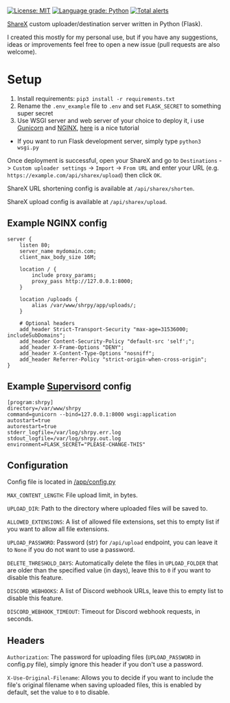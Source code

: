 [![License: MIT](https://img.shields.io/badge/License-MIT-blue.svg)](https://opensource.org/licenses/MIT)
[![Language grade: Python](https://img.shields.io/lgtm/grade/python/g/vremes/shrpy.svg?logo=lgtm&logoWidth=18)](https://lgtm.com/projects/g/vremes/shrpy/context:python)
[![Total alerts](https://img.shields.io/lgtm/alerts/g/vremes/shrpy.svg?logo=lgtm&logoWidth=18)](https://lgtm.com/projects/g/vremes/shrpy/alerts/)

[ShareX](https://getsharex.com/) custom uploader/destination server written in Python (Flask).

I created this mostly for my personal use, but if you have any suggestions, ideas or improvements feel free to open a new issue (pull requests are also welcome).

# Setup
1. Install requirements: `pip3 install -r requirements.txt`
2. Rename the `.env_example` file to `.env` and set `FLASK_SECRET` to something super secret
3. Use WSGI server and web server of your choice to deploy it, i use [Gunicorn](https://gunicorn.org/) and [NGINX](https://www.nginx.com/), [here](https://www.digitalocean.com/community/tutorials/how-to-serve-flask-applications-with-gunicorn-and-nginx-on-ubuntu-18-04) is a nice tutorial
* If you want to run Flask development server, simply type `python3 wsgi.py`

Once deployment is successful, open your ShareX and go to `Destinations` -> `Custom uploader settings` -> `Import` -> `From URL` and enter your URL (e.g. `https://example.com/api/sharex/upload`) then click `OK`.

ShareX URL shortening config is available at `/api/sharex/shorten`.

ShareX upload config is available at `/api/sharex/upload`.

## Example NGINX config
```nginx
server {
    listen 80;
    server_name mydomain.com;
    client_max_body_size 16M;

    location / {
        include proxy_params;
        proxy_pass http://127.0.0.1:8000;
    }

    location /uploads {
        alias /var/www/shrpy/app/uploads/;
    }
    
    # Optional headers
    add_header Strict-Transport-Security "max-age=31536000; includeSubDomains";
    add_header Content-Security-Policy "default-src 'self';";
    add_header X-Frame-Options "DENY";
    add_header X-Content-Type-Options "nosniff";
    add_header Referrer-Policy "strict-origin-when-cross-origin";
}
```
## Example [Supervisord](http://supervisord.org/) config
```config
[program:shrpy]
directory=/var/www/shrpy
command=gunicorn --bind=127.0.0.1:8000 wsgi:application
autostart=true
autorestart=true
stderr_logfile=/var/log/shrpy.err.log
stdout_logfile=/var/log/shrpy.out.log
environment=FLASK_SECRET="PLEASE-CHANGE-THIS"
```
## Configuration
Config file is located in [/app/config.py](/app/config.py)

`MAX_CONTENT_LENGTH`: File upload limit, in bytes.

`UPLOAD_DIR`: Path to the directory where uploaded files will be saved to.

`ALLOWED_EXTENSIONS`: A list of allowed file extensions, set this to empty list if you want to allow all file extensions.

`UPLOAD_PASSWORD`: Password (str) for `/api/upload` endpoint, you can leave it to `None` if you do not want to use a password.

`DELETE_THRESHOLD_DAYS`: Automatically delete the files in `UPLOAD_FOLDER` that are older than the specified value (in days), leave this to `0` if you want to disable this feature.

`DISCORD_WEBHOOKS`: A list of Discord webhook URLs, leave this to empty list to disable this feature.

`DISCORD_WEBHOOK_TIMEOUT`: Timeout for Discord webhook requests, in seconds.

## Headers

`Authorization`: The password for uploading files (`UPLOAD_PASSWORD` in config.py file), simply ignore this header if you don't use a password.

`X-Use-Original-Filename`: Allows you to decide if you want to include the file's original filename when saving uploaded files, this is enabled by default, set the value to `0` to disable.
